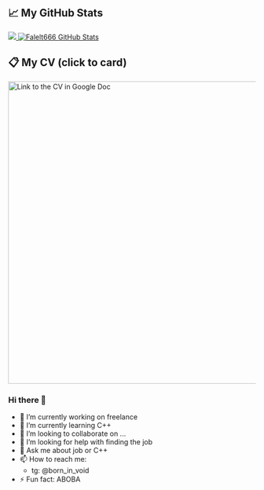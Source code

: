 ## &#x1f4c8; My GitHub Stats

<a href="https://github.com/Fallet666">
  <img src="https://github-readme-stats.vercel.app/api/top-langs/?username=Fallet666&title_color=ff00ff&text_color=c9cacc&icon_color=2bbc8a&bg_color=1d1f21" />
</a> <a href="https://github.com/Fallet666">
  <img  src="https://github-readme-stats.vercel.app/api?username=Fallet666&show_icons=true&line_height=27&count_private=true&title_color=ff00ff&text_color=c9cacc&icon_color=2bbc8a&bg_color=1d1f21" alt="Falelt666 GitHub Stats" />
</a>


## 📋 My CV (click to card)
<a href="https://docs.google.com/document/d/1-rDeBGAF-wqYencNbE8OpYNjDPplTu4q3XuiN3PgAsE/edit?usp=sharing">
<img  width="616" alt="Link to the CV in Google Doc" src="https://github.com/user-attachments/assets/598f1ee8-5372-4bc0-bcb5-b09bbc7688f4">
</a>

### Hi there 👋

- 🔭 I’m currently working on freelance
- 🌱 I’m currently learning C++
- 👯 I’m looking to collaborate on ...
- 🤔 I’m looking for help with finding the job
- 💬 Ask me about job or C++
- 📫 How to reach me:
  - tg: @born_in_void
- ⚡ Fun fact: ABOBA
